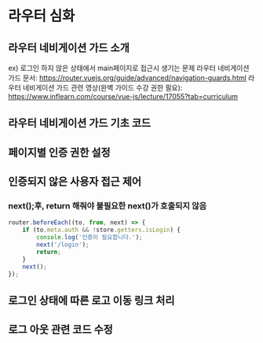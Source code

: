 # 라우터 심화

## 라우터 네비게이션 가드 소개
ex) 로그인 하지 않은 상태에서 main페이지로 접근시 생기는 문제
라우터 네비게이션 가드 문서: https://router.vuejs.org/guide/advanced/navigation-guards.html
라우터 네비게이션 가드 관련 영상(완벽 가이드 수강 권한 필요): https://www.inflearn.com/course/vue-js/lecture/17055?tab=curriculum 

## 라우터 네비게이션 가드 기초 코드

## 페이지별 인증 권한 설정

## 인증되지 않은 사용자 접근 제어
### next();후, return 해줘야 불필요한 next()가 호출되지 않음
```javascript
router.beforeEach((to, from, next) => {
    if (to.meta.auth && !store.getters.isLogin) {
        console.log('인증이 필요합니다.');
        next('/login');
        return;
    }
    next();
});
```


## 로그인 상태에 따른 로고 이동 링크 처리

## 로그 아웃 관련 코드 수정

